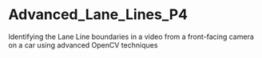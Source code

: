 # Advanced_Lane_Lines_P4
Identifying the Lane Line boundaries in a video from a front-facing camera on a car using advanced OpenCV techniques
